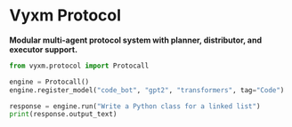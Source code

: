 # Vyxm Protocol

**Modular multi-agent protocol system with planner, distributor, and executor support.**

```python
from vyxm.protocol import Protocall

engine = Protocall()
engine.register_model("code_bot", "gpt2", "transformers", tag="Code")

response = engine.run("Write a Python class for a linked list")
print(response.output_text)
```